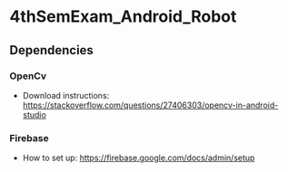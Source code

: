 # 4thSemExam_Android_Robot
## Dependencies
### OpenCv
* Download instructions: https://stackoverflow.com/questions/27406303/opencv-in-android-studio
### Firebase
* How to set up: https://firebase.google.com/docs/admin/setup
